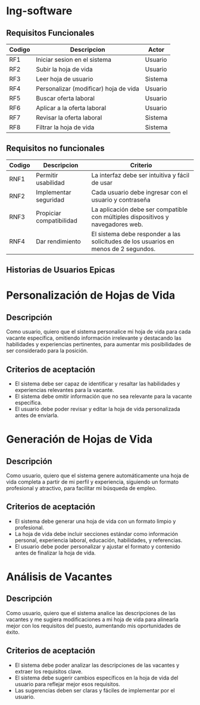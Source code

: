 # Ing-software

## Requisitos Funcionales
| Codigo | Descripcion                           | Actor   |
|--------|---------------------------------------|---------|
| RF1    | Iniciar sesion en el sistema          | Usuario |
| RF2    | Subir la hoja de vida                 | Usuario |
| RF3    | Leer hoja de usuario                  | Sistema |
| RF4    | Personalizar (modificar) hoja de vida | Usuario |
| RF5    | Buscar oferta laboral                 | Usuario |
| RF6    | Aplicar a la oferta laboral           | Usuario |
| RF7    | Revisar la oferta laboral             | Sistema |
| RF8    | Filtrar la hoja de vida               | Sistema |


## Requisitos no funcionales
| Codigo | Descripcion                | Criterio                                                                 |
|--------|----------------------------|--------------------------------------------------------------------------|
| RNF1   | Permitir usabilidad        | La interfaz debe ser intuitiva y fácil de usar                            |
| RNF2   | Implementar seguridad      | Cada usuario debe ingresar con el usuario y contraseña                    |
| RNF3   | Propiciar compatibilidad   | La aplicación debe ser compatible con múltiples dispositivos y navegadores web. |
| RNF4   | Dar rendimiento            | El sistema debe responder a las solicitudes de los usuarios en menos de 2 segundos. |



## Historias de Usuarios Epicas


# Personalización de Hojas de Vida

## Descripción
Como usuario, quiero que el sistema personalice mi hoja de vida para cada vacante específica, omitiendo información irrelevante y destacando las habilidades y experiencias pertinentes, para aumentar mis posibilidades de ser considerado para la posición.

## Criterios de aceptación
- El sistema debe ser capaz de identificar y resaltar las habilidades y experiencias relevantes para la vacante.
- El sistema debe omitir información que no sea relevante para la vacante específica.
- El usuario debe poder revisar y editar la hoja de vida personalizada antes de enviarla.

# Generación de Hojas de Vida

## Descripción
Como usuario, quiero que el sistema genere automáticamente una hoja de vida completa a partir de mi perfil y experiencia, siguiendo un formato profesional y atractivo, para facilitar mi búsqueda de empleo.

## Criterios de aceptación
- El sistema debe generar una hoja de vida con un formato limpio y profesional.
- La hoja de vida debe incluir secciones estándar como información personal, experiencia laboral, educación, habilidades, y referencias.
- El usuario debe poder personalizar y ajustar el formato y contenido antes de finalizar la hoja de vida.

# Análisis de Vacantes

## Descripción
Como usuario, quiero que el sistema analice las descripciones de las vacantes y me sugiera modificaciones a mi hoja de vida para alinearla mejor con los requisitos del puesto, aumentando mis oportunidades de éxito.

## Criterios de aceptación
- El sistema debe poder analizar las descripciones de las vacantes y extraer los requisitos clave.
- El sistema debe sugerir cambios específicos en la hoja de vida del usuario para reflejar mejor esos requisitos.
- Las sugerencias deben ser claras y fáciles de implementar por el usuario.
